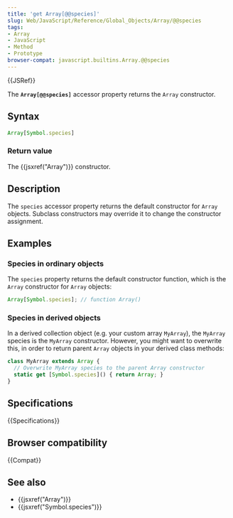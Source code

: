 ```yaml
---
title: 'get Array[@@species]'
slug: Web/JavaScript/Reference/Global_Objects/Array/@@species
tags:
- Array
- JavaScript
- Method
- Prototype
browser-compat: javascript.builtins.Array.@@species
---
```

{{JSRef}}

The **`Array[@@species]`** accessor property returns the `Array` constructor.

## Syntax

```js
Array[Symbol.species]
```

### Return value

The {{jsxref("Array")}} constructor.

## Description

The `species` accessor property returns the default constructor for `Array`
objects. Subclass constructors may override it to change the constructor
assignment.

## Examples

### Species in ordinary objects

The `species` property returns the default constructor function, which is the
`Array` constructor for `Array` objects:

```js
Array[Symbol.species]; // function Array()
```

### Species in derived objects

In a derived collection object (e.g. your custom array `MyArray`), the `MyArray`
species is the `MyArray` constructor. However, you might want to overwrite this,
in order to return parent `Array` objects in your derived class methods:

```js
class MyArray extends Array {
  // Overwrite MyArray species to the parent Array constructor
  static get [Symbol.species]() { return Array; }
}
```

## Specifications

{{Specifications}}

## Browser compatibility

{{Compat}}

## See also

*   {{jsxref("Array")}}
*   {{jsxref("Symbol.species")}}
